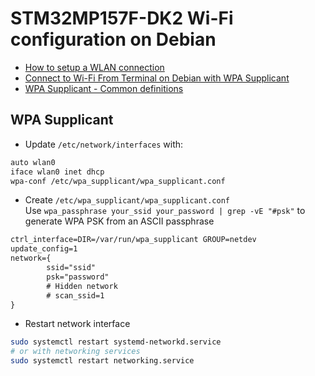 # STM32MP157F-DK2 Wi-Fi configuration on Debian
* [How to setup a WLAN connection](https://wiki.st.com/stm32mpu/wiki/How_to_setup_a_WLAN_connection)
* [Connect to Wi-Fi From Terminal on Debian with WPA Supplicant](https://www.linuxbabe.com/debian/connect-to-wi-fi-from-terminal-on-debian-wpa-supplicant)
* [WPA Supplicant - Common definitions](https://w1.fi/wpa_supplicant/devel/defs_8h.html)

## WPA Supplicant
* Update `/etc/network/interfaces` with:
```txt
auto wlan0
iface wlan0 inet dhcp
wpa-conf /etc/wpa_supplicant/wpa_supplicant.conf
```

* Create `/etc/wpa_supplicant/wpa_supplicant.conf`  
Use `wpa_passphrase your_ssid your_password | grep -vE "#psk"` to generate WPA PSK from an ASCII passphrase
```txt
ctrl_interface=DIR=/var/run/wpa_supplicant GROUP=netdev
update_config=1
network={
        ssid="ssid"
        psk="password"
        # Hidden network
        # scan_ssid=1
}
```

* Restart network interface
```bash
sudo systemctl restart systemd-networkd.service
# or with networking services
sudo systemctl restart networking.service
```


